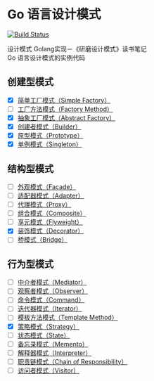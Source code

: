 # Go 语言设计模式

[![Build Status](https://travis-ci.org/senghoo/golang-design-pattern.svg?branch=master)](https://travis-ci.org/senghoo/golang-design-pattern)

设计模式 Golang实现－《研磨设计模式》读书笔记  
Go 语言设计模式的实例代码

## 创建型模式

- [x] [简单工厂模式（Simple Factory）](https://github.com/senghoo/golang-design-pattern/tree/master/00_simple_factory)
- [ ] [工厂方法模式（Factory Method）](https://github.com/senghoo/golang-design-pattern/tree/master/04_factory_method)
- [x] [抽象工厂模式（Abstract Factory）](https://github.com/senghoo/golang-design-pattern/tree/master/05_abstract_factory)
- [x] [创建者模式（Builder）](https://github.com/senghoo/golang-design-pattern/tree/master/06_builder)
- [x] [原型模式（Prototype）](https://github.com/senghoo/golang-design-pattern/tree/master/07_prototype)
- [x] [单例模式（Singleton）](https://github.com/senghoo/golang-design-pattern/tree/master/03_singleton)

## 结构型模式

- [ ] [外观模式（Facade）](https://github.com/senghoo/golang-design-pattern/tree/master/01_facade)
- [ ] [适配器模式（Adapter）](https://github.com/senghoo/golang-design-pattern/tree/master/02_adapter)
- [ ] [代理模式（Proxy）](https://github.com/senghoo/golang-design-pattern/tree/master/09_proxy)
- [ ] [组合模式（Composite）](https://github.com/senghoo/golang-design-pattern/tree/master/13_composite)
- [ ] [享元模式（Flyweight）](https://github.com/senghoo/golang-design-pattern/tree/master/18_flyweight)
- [x] [装饰模式（Decorator）](https://github.com/senghoo/golang-design-pattern/tree/master/20_decorator)
- [ ] [桥模式（Bridge）](https://github.com/senghoo/golang-design-pattern/tree/master/22_bridge)

## 行为型模式

- [ ] [中介者模式（Mediator）](https://github.com/senghoo/golang-design-pattern/tree/master/08_mediator)
- [ ] [观察者模式（Observer）](https://github.com/senghoo/golang-design-pattern/tree/master/10_observer)
- [ ] [命令模式（Command）](https://github.com/senghoo/golang-design-pattern/tree/master/11_command)
- [ ] [迭代器模式（Iterator）](https://github.com/senghoo/golang-design-pattern/tree/master/12_iterator)
- [ ] [模板方法模式（Template Method）](https://github.com/senghoo/golang-design-pattern/tree/master/14_template_method)
- [x] [策略模式（Strategy）](https://github.com/senghoo/golang-design-pattern/tree/master/15_strategy)
- [ ] [状态模式（State）](https://github.com/senghoo/golang-design-pattern/tree/master/16_state)
- [ ] [备忘录模式（Memento）](https://github.com/senghoo/golang-design-pattern/tree/master/17_memento)
- [ ] [解释器模式（Interpreter）](https://github.com/senghoo/golang-design-pattern/tree/master/19_interpreter)
- [ ] [职责链模式（Chain of Responsibility）](https://github.com/senghoo/golang-design-pattern/tree/master/21_chain_of_responsibility)
- [ ] [访问者模式（Visitor）](https://github.com/senghoo/golang-design-pattern/tree/master/23_visitor)
